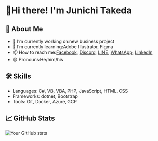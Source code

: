 # 👋Hi there! I'm Junichi Takeda

## 👤 About Me
- 🔭 I’m currently working on:new business project
- 🌱 I’m currently learning:Adobe Illustrator, Figma
- 📫 How to reach me:[Facebook](https://www.facebook.com/j.takeda77?locale=ja_JP), [Discord](https://discord.com/users/1004192324076699788), [LINE](https://line.me/ti/p/KaTvFcbhCR), [WhatsApp](https://wa.me/819044285643), [LinkedIn](https://www.linkedin.com/in/ochtum)
- 😄 Pronouns:He/him/his  

## 🛠 Skills
- Languages: C#, VB, VBA, PHP, JavaScript, HTML, CSS
- Frameworks: dotnet, Bootstrap
- Tools: Git, Docker, Azure, GCP

## 📈 GitHub Stats
![Your GitHub stats](https://github-readme-stats.vercel.app/api?username=ochtum&show_icons=true&theme=radical)
